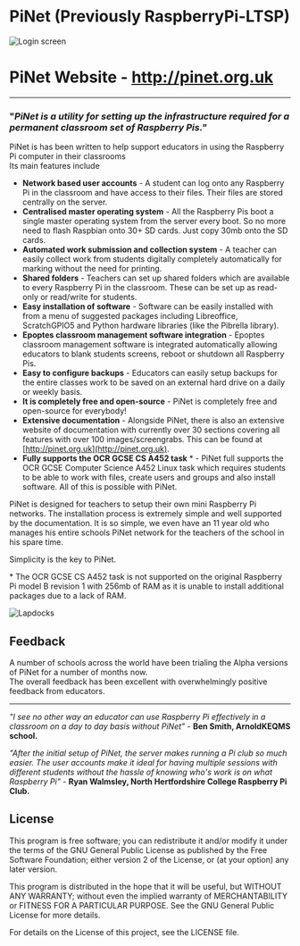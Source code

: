 PiNet (Previously RaspberryPi-LTSP)
================

![Login screen](images/Raspi-Login.png)
      
# PiNet Website - http://pinet.org.uk    
------   
### "*PiNet is a utility for setting up the infrastructure required for a permanent classroom set of Raspberry Pis."*    
PiNet is has been written to help support educators in using the Raspberry Pi computer in their classrooms   
Its main features include
- **Network based user accounts** - A student can log onto any Raspberry Pi in the classroom and have access to their files. Their files are stored centrally on the server.
- **Centralised master operating system** - All the Raspberry Pis boot a single master operating system from the server every boot. So no more need to flash Raspbian onto 30+ SD cards. Just copy 30mb onto the SD cards.
- **Automated work submission and collection system** - A teacher can easily collect work from students digitally completely automatically for marking without the need for printing.
- **Shared folders** - Teachers can set up shared folders which are available to every Raspberry Pi in the classroom. These can be set up as read-only or read/write for students.   
- **Easy installation of software** - Software can be easily installed with from a menu of suggested packages including Libreoffice, ScratchGPIO5 and Python hardware libraries (like the Pibrella library).  
- **Epoptes classroom management software integration** - Epoptes classroom management software is integrated automatically allowing educators to blank students screens, reboot or shutdown all Raspberry Pis.
- **Easy to configure backups** - Educators can easily setup backups for the entire classes work to be saved on an external hard drive on a daily or weekly basis.   
- **It is completely free and open-source** - PiNet is completely free and open-source for everybody!   
- **Extensive documentation** - Alongside PiNet, there is also an extensive website of documentation with currently over 30 sections covering all features with over 100 images/screengrabs. This can be found at [http://pinet.org.uk](http://pinet.org.uk).   
- **Fully supports the OCR GCSE CS A452 task** \* - PiNet full supports the OCR GCSE Computer Science A452 Linux task which requires students to be able to work with files, create users and groups and also install software. All of this is possible with PiNet.   
     
          
PiNet is designed for teachers to setup their own mini Raspberry Pi networks. 
The installation process is extremely simple and well supported by the documentation. 
It is so simple, we even have an 11 year old who manages his entire schools PiNet network for the teachers of the school in his spare time.      
   
Simplicity is the key to PiNet.   

\* The OCR GCSE CS A452 task is not supported on the original Raspberry Pi model B revision 1 with 256mb of RAM as it is unable to install additional packages due to a lack of RAM.

![Lapdocks](images/lapdock-ltsp.jpg)

## Feedback
A number of schools across the world have been trialing the Alpha versions of PiNet for a number of months now.   
The overall feedback has been excellent with overwhelmingly positive feedback from educators.   

----
   
*"I see no other way an educator can use Raspberry Pi effectively in a classroom on a day to day basis without PiNet"* - **Ben Smith, ArnoldKEQMS school.**   

*"After the initial setup of PiNet, the server makes running a Pi club so much easier. The user accounts make it ideal for having multiple sessions with different students without the hassle of knowing who's work is on what Raspberry Pi"* - **Ryan Walmsley, North Hertfordshire College
Raspberry Pi Club.**


## License

This program is free software; you can redistribute it and/or modify
it under the terms of the GNU General Public License as published by
the Free Software Foundation; either version 2 of the License, or
(at your option) any later version.   

This program is distributed in the hope that it will be useful,
but WITHOUT ANY WARRANTY; without even the implied warranty of
MERCHANTABILITY or FITNESS FOR A PARTICULAR PURPOSE.  See the
GNU General Public License for more details.    
   
For details on the License of this project, see the LICENSE file.
